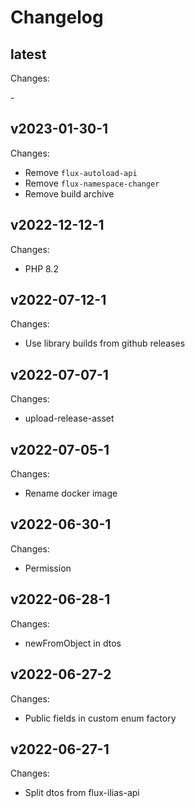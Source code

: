 # Changelog

## latest

Changes:

\-

## v2023-01-30-1

Changes:

- Remove `flux-autoload-api`
- Remove `flux-namespace-changer`
- Remove build archive

## v2022-12-12-1

Changes:

- PHP 8.2

## v2022-07-12-1

Changes:

- Use library builds from github releases

## v2022-07-07-1

Changes:

- upload-release-asset

## v2022-07-05-1

Changes:

- Rename docker image

## v2022-06-30-1

Changes:

- Permission

## v2022-06-28-1

Changes:

- newFromObject in dtos

## v2022-06-27-2

Changes:

- Public fields in custom enum factory

## v2022-06-27-1

Changes:

- Split dtos from flux-ilias-api
